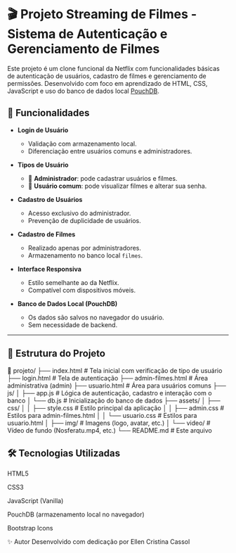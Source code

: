 # 🎬 Projeto Streaming de Filmes - Sistema de Autenticação e Gerenciamento de Filmes

Este projeto é um clone funcional da Netflix com funcionalidades básicas de autenticação de usuários, cadastro de filmes e gerenciamento de permissões. Desenvolvido com foco em aprendizado de HTML, CSS, JavaScript e uso do banco de dados local [PouchDB](https://pouchdb.com/).

## 📌 Funcionalidades

- **Login de Usuário**
  - Validação com armazenamento local.
  - Diferenciação entre usuários comuns e administradores.

- **Tipos de Usuário**
  - 👤 **Administrador**: pode cadastrar usuários e filmes.
  - 👥 **Usuário comum**: pode visualizar filmes e alterar sua senha.

- **Cadastro de Usuários**
  - Acesso exclusivo do administrador.
  - Prevenção de duplicidade de usuários.

- **Cadastro de Filmes**
  - Realizado apenas por administradores.
  - Armazenamento no banco local `filmes`.

- **Interface Responsiva**
  - Estilo semelhante ao da Netflix.
  - Compatível com dispositivos móveis.

- **Banco de Dados Local (PouchDB)**
  - Os dados são salvos no navegador do usuário.
  - Sem necessidade de backend.

---

## 🧱 Estrutura do Projeto

📁 projeto/
├── index.html # Tela inicial com verificação de tipo de usuário
├── login.html # Tela de autenticação
├── admin-filmes.html # Área administrativa (admin)
├── usuario.html # Área para usuários comuns
├── js/
│ ├── app.js # Lógica de autenticação, cadastro e interação com o banco
│ └── db.js # Inicialização do banco de dados
├── assets/
│ ├── css/
│ │ ├── style.css # Estilo principal da aplicação
│ │ ├── admin.css # Estilos para admin-filmes.html
│ │ └── usuario.css # Estilos para usuario.html
│ ├── img/ # Imagens (logo, avatar, etc.)
│ └── video/ # Vídeo de fundo (Nosferatu.mp4, etc.)
└── README.md # Este arquivo


## 🛠️ Tecnologias Utilizadas
HTML5

CSS3

JavaScript (Vanilla)

PouchDB (armazenamento local no navegador)

Bootstrap Icons


✨ Autor
Desenvolvido com dedicação por Ellen Cristina Cassol
